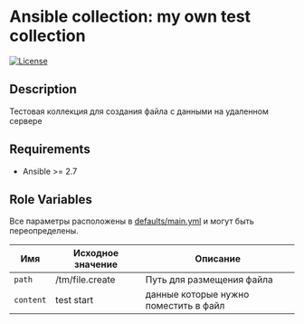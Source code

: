 # Ansible collection: my own test collection
[![License](https://img.shields.io/badge/license-MIT%20License-brightgreen.svg)](https://opensource.org/licenses/MIT)  

## Description

Тестовая коллекция для создания файла с данными на удаленном сервере


## Requirements

- Ansible >= 2.7

## Role Variables

Все параметры расположены в  [defaults/main.yml](defaults/main.yml) и могут быть переопределены.

| Имя           | Исходное значение | Описание                        |
| -------------- | ------------- | -----------------------------------|
| `path` | /tm/file.create | Путь для размещения файла  |
| `content` | test start | данные которые нужно поместить в файл  |
